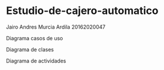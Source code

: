# Estudio-de-cajero-automatico
Jairo Andres Murcia Ardila 20162020047

Diagrama casos de uso

Diagrama de clases

Diagrama de actividades
